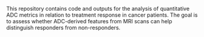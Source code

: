 This repository contains code and outputs for the analysis of quantitative ADC metrics in relation to treatment response in cancer patients. The goal is to assess whether ADC-derived features from MRI scans can help distinguish responders from non-responders.

